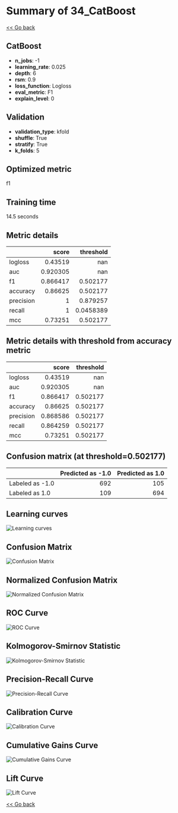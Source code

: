 # Summary of 34_CatBoost

[<< Go back](../README.md)


## CatBoost
- **n_jobs**: -1
- **learning_rate**: 0.025
- **depth**: 6
- **rsm**: 0.9
- **loss_function**: Logloss
- **eval_metric**: F1
- **explain_level**: 0

## Validation
 - **validation_type**: kfold
 - **shuffle**: True
 - **stratify**: True
 - **k_folds**: 5

## Optimized metric
f1

## Training time

14.5 seconds

## Metric details
|           |    score |   threshold |
|:----------|---------:|------------:|
| logloss   | 0.43519  | nan         |
| auc       | 0.920305 | nan         |
| f1        | 0.866417 |   0.502177  |
| accuracy  | 0.86625  |   0.502177  |
| precision | 1        |   0.879257  |
| recall    | 1        |   0.0458389 |
| mcc       | 0.73251  |   0.502177  |


## Metric details with threshold from accuracy metric
|           |    score |   threshold |
|:----------|---------:|------------:|
| logloss   | 0.43519  |  nan        |
| auc       | 0.920305 |  nan        |
| f1        | 0.866417 |    0.502177 |
| accuracy  | 0.86625  |    0.502177 |
| precision | 0.868586 |    0.502177 |
| recall    | 0.864259 |    0.502177 |
| mcc       | 0.73251  |    0.502177 |


## Confusion matrix (at threshold=0.502177)
|                 |   Predicted as -1.0 |   Predicted as 1.0 |
|:----------------|--------------------:|-------------------:|
| Labeled as -1.0 |                 692 |                105 |
| Labeled as 1.0  |                 109 |                694 |

## Learning curves
![Learning curves](learning_curves.png)
## Confusion Matrix

![Confusion Matrix](confusion_matrix.png)


## Normalized Confusion Matrix

![Normalized Confusion Matrix](confusion_matrix_normalized.png)


## ROC Curve

![ROC Curve](roc_curve.png)


## Kolmogorov-Smirnov Statistic

![Kolmogorov-Smirnov Statistic](ks_statistic.png)


## Precision-Recall Curve

![Precision-Recall Curve](precision_recall_curve.png)


## Calibration Curve

![Calibration Curve](calibration_curve_curve.png)


## Cumulative Gains Curve

![Cumulative Gains Curve](cumulative_gains_curve.png)


## Lift Curve

![Lift Curve](lift_curve.png)



[<< Go back](../README.md)
